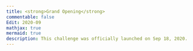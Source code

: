 ```yaml
---
title: <strong>Grand Opening</strong>
commentable: false
Edit: 2020-09
mathjax: true
mermaid: true
description: This challenge was officially launched on Sep 18, 2020. 
---
```

